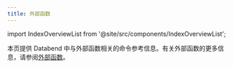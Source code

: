 ```yaml
---
title: 外部函数
---
```

import IndexOverviewList from '@site/src/components/IndexOverviewList';

本页提供 Databend 中与外部函数相关的命令参考信息。有关外部函数的更多信息，请参阅[外部函数](/guides/query/external-function)。

<IndexOverviewList />